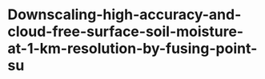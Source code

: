 # Downscaling-high-accuracy-and-cloud-free-surface-soil-moisture-at-1-km-resolution-by-fusing-point-su